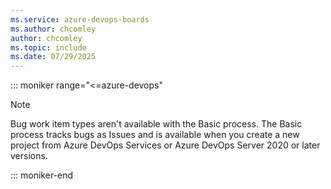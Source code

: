 ```yaml
---
ms.service: azure-devops-boards
ms.author: chcomley
author: chcomley
ms.topic: include
ms.date: 07/29/2025
---
```


::: moniker range="<=azure-devops"

> [!NOTE]  
> Bug work item types aren't available with the Basic process. The Basic process tracks bugs as Issues and is available when you create a new project from Azure DevOps Services or Azure DevOps Server 2020 or later versions.

::: moniker-end